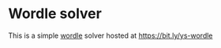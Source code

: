 # Wordle solver

This is a simple [wordle](https://www.powerlanguage.co.uk/wordle/) solver hosted
at https://bit.ly/ys-wordle

